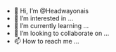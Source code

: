 - 👋 Hi, I’m @Headwayonais
- 👀 I’m interested in ...
- 🌱 I’m currently learning ...
- 💞️ I’m looking to collaborate on ...
- 📫 How to reach me ...

<!---
Headwayonais/Headwayonais is a ✨ special ✨ repository because its `README.md` (this file) appears on your GitHub profile.
You can click the Preview link to take a look at your changes.
--->

